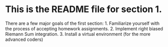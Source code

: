 # This is the README file for section 1.

There are a few major goals of the first section:
    1. Familiarize yourself with the process of accepting homework assignments.
    2. Implement right biased Riemann Sum integration.
    3. Install a virtual environment (for the more advanced coders)
